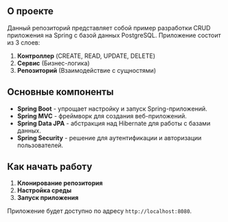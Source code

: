 ## О проекте

Данный репозиторий представляет собой пример разработки CRUD приложения на Spring с базой данных PostgreSQL.
Приложение состоит из 3 слоев:
1. **Контроллер** (CREATE, READ, UPDATE, DELETE)
2. **Сервис** (Бизнес-логика)
3. **Репозиторий** (Взаимодействие с сущностями)

## Основные компоненты

- **Spring Boot** - упрощает настройку и запуск Spring-приложений.
- **Spring MVC** - фреймворк для создания веб-приложений.
- **Spring Data JPA** - абстракция над Hibernate для работы с базами данных.
- **Spring Security** - решение для аутентификации и авторизации пользователей.

## Как начать работу

1. **Клонирование репозитория**
2. **Настройка среды**
3. **Запуск приложения**

Приложение будет доступно по адресу `http://localhost:8080`.
